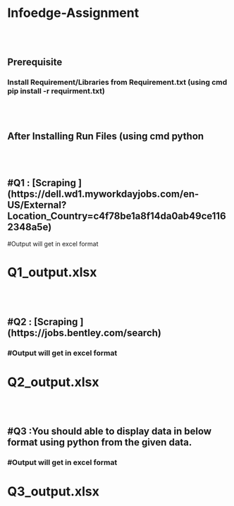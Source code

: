 # Infoedge-Assignment
<br>
<br>

<h2>Prerequisite</h2>
<h3>Install Requirement/Libraries from Requirement.txt (using cmd pip install -r requirment.txt)</h3>
<br>
<br>
<h2>After Installing Run Files (using cmd python <file_name)></h2>
<br>
<br>
  
<h2>#Q1 : [Scraping ](https://dell.wd1.myworkdayjobs.com/en-US/External?Location_Country=c4f78be1a8f14da0ab49ce1162348a5e)</h2>
#Output will get in excel format <h1>Q1_output.xlsx</h1>
<br>
<br>
<h2>#Q2 : [Scraping ](https://jobs.bentley.com/search)</h2>
<h3>#Output will get in excel format <h1>Q2_output.xlsx</h1></h3>
<br>
<br>

<h2>#Q3 :You should able to display data in below format using python from the given data.</h2>
<h3>#Output will get in excel format <h1>Q3_output.xlsx</h1>
